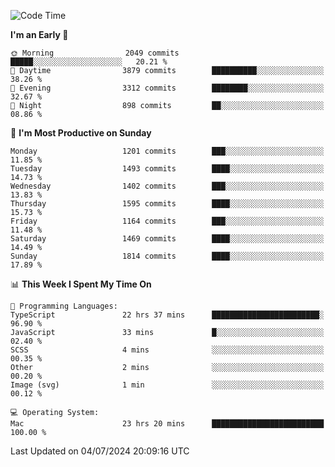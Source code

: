 <!--START_SECTION:waka-->
![Code Time](http://img.shields.io/badge/Code%20Time-4%2C136%20hrs%2026%20mins-blue)

**I'm an Early 🐤** 

```text
🌞 Morning                2049 commits        █████░░░░░░░░░░░░░░░░░░░░   20.21 % 
🌆 Daytime                3879 commits        ██████████░░░░░░░░░░░░░░░   38.26 % 
🌃 Evening                3312 commits        ████████░░░░░░░░░░░░░░░░░   32.67 % 
🌙 Night                  898 commits         ██░░░░░░░░░░░░░░░░░░░░░░░   08.86 % 
```
📅 **I'm Most Productive on Sunday** 

```text
Monday                   1201 commits        ███░░░░░░░░░░░░░░░░░░░░░░   11.85 % 
Tuesday                  1493 commits        ████░░░░░░░░░░░░░░░░░░░░░   14.73 % 
Wednesday                1402 commits        ███░░░░░░░░░░░░░░░░░░░░░░   13.83 % 
Thursday                 1595 commits        ████░░░░░░░░░░░░░░░░░░░░░   15.73 % 
Friday                   1164 commits        ███░░░░░░░░░░░░░░░░░░░░░░   11.48 % 
Saturday                 1469 commits        ████░░░░░░░░░░░░░░░░░░░░░   14.49 % 
Sunday                   1814 commits        ████░░░░░░░░░░░░░░░░░░░░░   17.89 % 
```


📊 **This Week I Spent My Time On** 

```text
💬 Programming Languages: 
TypeScript               22 hrs 37 mins      ████████████████████████░   96.90 % 
JavaScript               33 mins             █░░░░░░░░░░░░░░░░░░░░░░░░   02.40 % 
SCSS                     4 mins              ░░░░░░░░░░░░░░░░░░░░░░░░░   00.35 % 
Other                    2 mins              ░░░░░░░░░░░░░░░░░░░░░░░░░   00.20 % 
Image (svg)              1 min               ░░░░░░░░░░░░░░░░░░░░░░░░░   00.12 % 

💻 Operating System: 
Mac                      23 hrs 20 mins      █████████████████████████   100.00 % 
```


 Last Updated on 04/07/2024 20:09:16 UTC
<!--END_SECTION:waka-->

